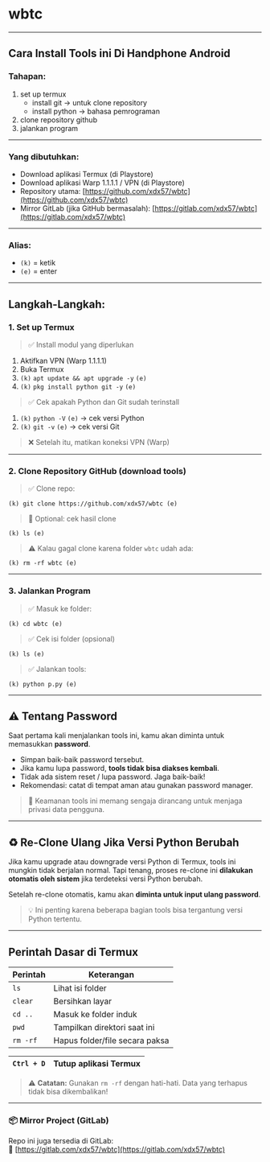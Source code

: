 # wbtc

&#x20;

---

## Cara Install Tools ini Di Handphone Android

### Tahapan:

1. set up termux
   - install git → untuk clone repository
   - install python → bahasa pemrograman
2. clone repository github
3. jalankan program

---

### Yang dibutuhkan:

- Download aplikasi Termux (di Playstore)
- Download aplikasi Warp 1.1.1.1 / VPN (di Playstore)
- Repository utama: [https://github.com/xdx57/wbtc](https://github.com/xdx57/wbtc)
- Mirror GitLab (jika GitHub bermasalah): [https://gitlab.com/xdx57/wbtc](https://gitlab.com/xdx57/wbtc)

---

### Alias:

- `(k)` = ketik
- `(e)` = enter

---

## Langkah-Langkah:

### 1. Set up Termux

> ✅ Install modul yang diperlukan

1. Aktifkan VPN (Warp 1.1.1.1)
2. Buka Termux
3. `(k)` `apt update && apt upgrade -y` `(e)`
4. `(k)` `pkg install python git -y` `(e)`

> ✅ Cek apakah Python dan Git sudah terinstall

1. `(k)` `python -V` `(e)` → cek versi Python
2. `(k)` `git -v` `(e)` → cek versi Git

> ❌ Setelah itu, matikan koneksi VPN (Warp)

---

### 2. Clone Repository GitHub (download tools)

> ✅ Clone repo:

```
(k) git clone https://github.com/xdx57/wbtc (e)
```

> 📝 Optional: cek hasil clone

```
(k) ls (e)
```

> ⚠️ Kalau gagal clone karena folder `wbtc` udah ada:

```
(k) rm -rf wbtc (e)
```

---

### 3. Jalankan Program

> ✅ Masuk ke folder:

```
(k) cd wbtc (e)
```

> ✅ Cek isi folder (opsional)

```
(k) ls (e)
```

> ✅ Jalankan tools:

```
(k) python p.py (e)
```

---

## ⚠️ Tentang Password

Saat pertama kali menjalankan tools ini, kamu akan diminta untuk memasukkan **password**.

- Simpan baik-baik password tersebut.
- Jika kamu lupa password, **tools tidak bisa diakses kembali**.
- Tidak ada sistem reset / lupa password. Jaga baik-baik!
- Rekomendasi: catat di tempat aman atau gunakan password manager.

> 🔐 Keamanan tools ini memang sengaja dirancang untuk menjaga privasi data pengguna.

---

## ♻️ Re-Clone Ulang Jika Versi Python Berubah

Jika kamu upgrade atau downgrade versi Python di Termux, tools ini mungkin tidak berjalan normal. Tapi tenang, proses re-clone ini **dilakukan otomatis oleh sistem** jika terdeteksi versi Python berubah.

Setelah re-clone otomatis, kamu akan **diminta untuk input ulang password**.

> 💡 Ini penting karena beberapa bagian tools bisa tergantung versi Python tertentu.

---

## Perintah Dasar di Termux

| Perintah | Keterangan                     |
| -------- | ------------------------------ |
| `ls`     | Lihat isi folder               |
| `clear`  | Bersihkan layar                |
| `cd ..`  | Masuk ke folder induk          |
| `pwd`    | Tampilkan direktori saat ini   |
| `rm -rf` | Hapus folder/file secara paksa |

| `Ctrl + D`      | Tutup aplikasi Termux |
| --------------- | ------------ |

> ⚠️ **Catatan:** Gunakan `rm -rf` dengan hati-hati. Data yang terhapus tidak bisa dikembalikan!

---

### 📦 Mirror Project (GitLab)

Repo ini juga tersedia di GitLab:\
🔗 [https://gitlab.com/xdx57/wbtc](https://gitlab.com/xdx57/wbtc)

